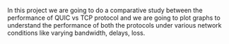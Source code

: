 In this project we are going to do a comparative study between the performance of QUIC vs TCP protocol and we are going to plot graphs to understand the performance of both the protocols under various network conditions like varying bandwidth, delays, loss.

